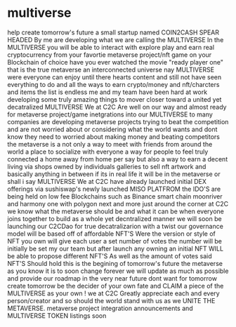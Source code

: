 # multiverse

help create tomorrow's future a small startup named COIN2CASH SPEAR HEADED By me are developing what we are calling the MULTIVERSE In the MULTIVERSE you will be able to interact with explore play and earn real cryptocurrency from your favortie metaverse project/nft game on your Blockchain of choice have you ever watched the movie "ready player one" that is the true metaverse an interconnected universe nay MULTIVERSE were everyone can enjoy until there hearts content and still not have seen everything to do and all the ways to earn crypto/money and nft/charcters and items the list is endless me and my team have been hard at work developing some truly amazing things to mover closer toward a united yet decatralized MULTIVERSE We at C2C Are well on our way and almost ready for metaverse project/game inetgrations into our MULTIVERSE to many companies are developing metaverse projects trying to beat the competition and are not worried about or considering what the world wants and dont know they need to worried about making money and beating competitors the metaverse is a not only a way to meet with friends from around the world a place to socialize with everyone a way for people to feel truly connected a home away from home per say but also a way to earn a decent living via shops owned by individuals galleries to sell nft artwork and basically anything in between if its in real life it will be in the metaverse or shall i say MULTIVERSE We at C2C have already launched initial DEX offerings via sushiswap's newly launched MISO PLATFROM the IDO'S are being held on low fee Blockchains such as Binance smart chain moonriver and harmony one with polygon next and more just around the corner at C2C we know what the metaverse should be and what it can be when everyone joins together to build as a whole yet decntralized manner we will soon be launching our C2CDao for true decatralizarion with a twist our governance model will be based off of affordable NFT'S Were the version or style of NFT you own will give each user a set number of votes the number will be initially be set my our team but after launch any owning an initial NFT WILL be able to propose different NFT'S As well as the amount of votes said NFT'S Should hold this is the begining of tomorrow's future the metaverse as you know it is to soon change forever we will update as much as possible and provide our roadmap in the very near future dont want for tomorrow create tomorrow be the decider of your own fate and CLAIM a piece of the MULTIVERSE as your own ! we at C2C Greatly appreciate each and every person/creator and so should the world stand with us as we UNITE THE METAVERSE.    metaverse project integration announcements and MULTIVERSE TOKEN listings soon
